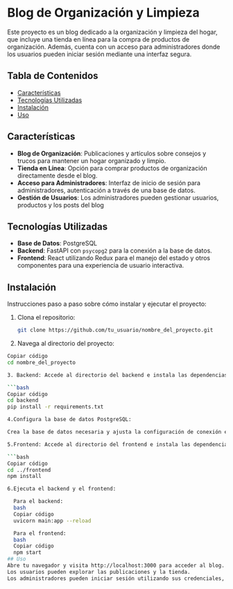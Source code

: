 # Blog de Organización y Limpieza

Este proyecto es un blog dedicado a la organización y limpieza del hogar, que incluye una tienda en línea para la compra de productos de organización. Además, cuenta con un acceso para administradores donde los usuarios pueden iniciar sesión mediante una interfaz segura.

## Tabla de Contenidos

- [Características](#características)
- [Tecnologías Utilizadas](#tecnologías-utilizadas)
- [Instalación](#instalación)
- [Uso](#uso)

## Características

- **Blog de Organización**: Publicaciones y artículos sobre consejos y trucos para mantener un hogar organizado y limpio.
- **Tienda en Línea**: Opción para comprar productos de organización directamente desde el blog.
- **Acceso para Administradores**: Interfaz de inicio de sesión para administradores, autenticación a través de una base de datos.
- **Gestión de Usuarios**: Los administradores pueden gestionar usuarios, productos y los posts del blog

## Tecnologías Utilizadas

- **Base de Datos**: PostgreSQL
- **Backend**: FastAPI con `psycopg2` para la conexión a la base de datos.
- **Frontend**: React utilizando Redux para el manejo del estado y otros componentes para una experiencia de usuario interactiva.

## Instalación

Instrucciones paso a paso sobre cómo instalar y ejecutar el proyecto:

1. Clona el repositorio:
   ```bash
   git clone https://github.com/tu_usuario/nombre_del_proyecto.git

2. Navega al directorio del proyecto:

  ```bash
  Copiar código
  cd nombre_del_proyecto

3. Backend: Accede al directorio del backend e instala las dependencias:

  ```bash
  Copiar código
  cd backend
  pip install -r requirements.txt

4.Configura la base de datos PostgreSQL:

  Crea la base de datos necesaria y ajusta la configuración de conexión en el archivo de configuración.

5.Frontend: Accede al directorio del frontend e instala las dependencias:

  ```bash
  Copiar código
  cd ../frontend
  npm install

6.Ejecuta el backend y el frontend:

    Para el backend:
    bash
    Copiar código
    uvicorn main:app --reload

    Para el frontend:
    bash
    Copiar código
    npm start
## Uso
Abre tu navegador y visita http://localhost:3000 para acceder al blog.
Los usuarios pueden explorar las publicaciones y la tienda.
Los administradores pueden iniciar sesión utilizando sus credenciales, que se validan contra la base de datos.
